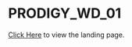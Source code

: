 # PRODIGY_WD_01
[Click Here](https://aradhyabob.github.io/PRODIGY_WD_01/) to view the landing page.
